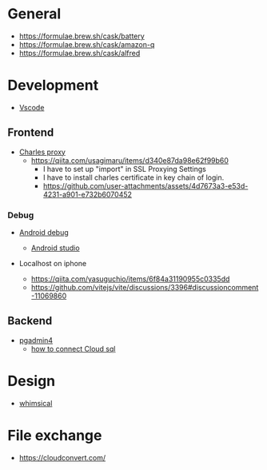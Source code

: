 # General

- https://formulae.brew.sh/cask/battery
- https://formulae.brew.sh/cask/amazon-q
- https://formulae.brew.sh/cask/alfred

# Development

- [Vscode](https://formulae.brew.sh/cask/visual-studio-code)

## Frontend

- [Charles proxy](https://formulae.brew.sh/cask/charles)
  - https://qiita.com/usagimaru/items/d340e87da98e62f99b60
    - I have to set up "import" in SSL Proxying Settings
    - I have to install charles certificate in key chain of login.
    - https://github.com/user-attachments/assets/4d7673a3-e53d-4231-a901-e732b6070452

### Debug
- [Android debug](https://techblog.istyle.co.jp/archives/6078)
  - [Android studio](https://formulae.brew.sh/cask/android-studio)

- Localhost on iphone
  - https://qiita.com/yasuguchio/items/6f84a31190955c0335dd
  - https://github.com/vitejs/vite/discussions/3396#discussioncomment-11069860


## Backend

- [pgadmin4](https://formulae.brew.sh/cask/pgadmin4)
  - [how to connect Cloud sql](https://cshiva.medium.com/connecting-to-gcps-cloud-sql-postgressql-from-pgadmin-3-simple-steps-2f4530488a4c)


# Design

- [whimsical](https://whimsical.com/)

# File exchange

- https://cloudconvert.com/

